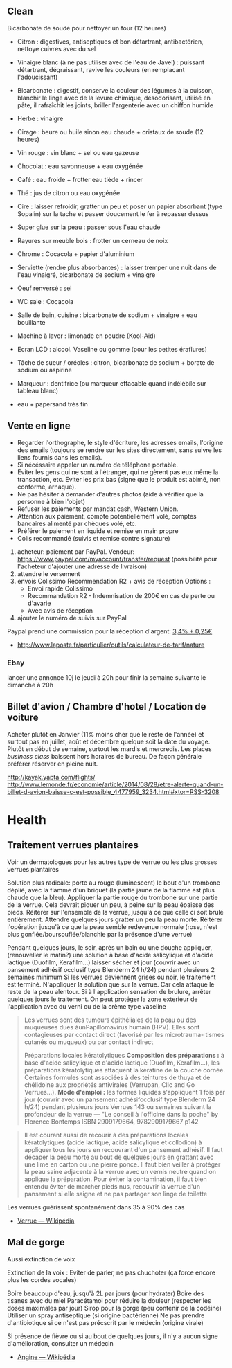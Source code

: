 ## Clean

Bicarbonate de soude pour nettoyer un four (12 heures)

- Citron : digestives, antiseptiques et bon détartrant, antibactérien, nettoye cuivres avec du sel
- Vinaigre blanc (à ne pas utiliser avec de l'eau de Javel) : puissant détartrant, dégraissant, ravive les couleurs (en remplacant l'adoucissant)
- Bicarbonate : digestif, conserve la couleur des légumes à la cuisson, blanchir le linge avec de la levure chimique, désodorisant, utilisé en pâte, il rafraîchit les joints, briller l'argenterie avec un chiffon humide

- Herbe : vinaigre
- Cirage : beure ou huile sinon eau chaude + cristaux de soude (12 heures)
- Vin rouge : vin blanc + sel ou eau gazeuse
- Chocolat : eau savonneuse + eau oxygénée
- Café : eau froide + frotter eau tiède + rincer
- Thé : jus de citron ou eau oxygénée
- Cire : laisser refroidir, gratter un peu et poser un papier absorbant (type Sopalin) sur la tache et passer doucement le fer à repasser dessus
- Super glue sur la peau : passer sous l'eau chaude
- Rayures sur meuble bois : frotter un cerneau de noix
- Chrome : Cocacola + papier d'aluminium
- Serviette (rendre plus absorbantes) : laisser tremper une nuit dans de l'eau vinaigré, bicarbonate de sodium + vinaigre
- Oeuf renversé : sel
- WC sale : Cocacola
- Salle de bain, cuisine : bicarbonate de sodium + vinaigre + eau bouillante
- Machine à laver : limonade en poudre (Kool-Aid)
- Ecran LCD : alcool. Vaseline ou gomme (pour les petites éraflures)
- Tâche de sueur / oréoles : citron, bicarbonate de sodium + borate de sodium ou aspirine
- Marqueur : dentifrice (ou marqueur effacable quand indélébile sur tableau blanc)

- eau + papersand très fin

## Vente en ligne

- Regarder l'orthographe, le style d'écriture, les adresses emails, l'origine des emails (toujours se rendre sur les sites directement, sans suivre les liens fournis dans les emails).
- Si nécéssaire appeler un numéro de téléphone portable.
- Eviter les gens qui ne sont à l'étranger, qui ne gèrent pas eux même la transaction, etc. Eviter les prix bas (signe que le produit est abimé, non conforme, arnaque).
- Ne pas hésiter à demander d'autres photos (aide à vérifier que la personne à bien l'objet)
- Refuser les paiements par mandat cash, Western Union.
- Attention aux paiement, compte potentiellement volé, comptes bancaires alimenté par chèques volé, etc.
- Préférer le paiement en liquide et remise en main propre
- Colis recommandé (suivis et remise contre signature)

1. acheteur: paiement par PayPal. Vendeur: https://www.paypal.com/myaccount/transfer/request (possibilité pour l'acheteur d'ajouter une adresse de livraison)
2. attendre le versement
3. envois Colissimo Recommendation R2 + avis de réception
	Options :
	- Envoi rapide Colissimo
	- Recommandation R2 - Indemnisation de 200€ en cas de perte ou d'avarie
	- Avec avis de réception
4. ajouter le numéro de suivis sur PayPal

Paypal prend une commission pour la réception d'argent: [3,4% + 0,25€](https://www.paypal.com/fr/webapps/mpp/paypal-fees)

- http://www.laposte.fr/particulier/outils/calculateur-de-tarif/nature

### Ebay

lancer une annonce 10j le jeudi à 20h pour finir la semaine suivante le dimanche à 20h

## Billet d'avion / Chambre d'hotel / Location de voiture

Acheter plutôt en Janvier (11% moins cher que le reste de l'année) et surtout pas en juillet, août et décembre quelque soit la date du voyage. Plutôt en début de semaine, surtout les mardis et mercredis.
Les places _business class_ baissent hors horaires de bureau. De façon générale préférer réserver en pleine nuit.

http://kayak.yapta.com/flights/
http://www.lemonde.fr/economie/article/2014/08/28/etre-alerte-quand-un-billet-d-avion-baisse-c-est-possible_4477959_3234.html#xtor=RSS-3208

# Health

## Traitement verrues plantaires

Voir un dermatologues pour les autres type de verrue ou les plus grosses verrues plantaires

Solution plus radicale: porte au rouge (luminescent) le bout d'un trombone déplié, avec la flamme d'un briquet (la partie jaune de la flamme est plus chaude que la bleu). Appliquer la partie rouge du trombone sur une partie de la verrue. Cela devrait piquer un peu, à peine sur la peau épaisse des pieds. Réitérer sur l'ensemble de la verrue, jusqu'à ce que celle ci soit brulé entièrement. Attendre quelques jours gratter un peu la peau morte. Réitérer l'opération jusqu'à ce que la peau semble redevenue normale (rose, n'est plus gonflée/boursouflée/blanchie par la présence d'une verrue)

Pendant quelques jours, le soir, après un bain ou une douche appliquer, (renouveller le matin?) une solution à base d'acide salicylique et d'acide lactique (Duofilm, Kerafilm...) laisser sécher et jour (couvrir avec un pansement adhésif occlusif type Blenderm 24 h/24) pendant plusieurs 2 semaines minimum
Si les verrues deviennent grises ou noir, le traitement est terminé.
N'appliquer la solution que sur la verrue. Car cela attaque le reste de la peau alentour.
Si à l'application sensation de brulure, arrêter quelques jours le traitement.
On peut protéger la zone exterieur de l'application avec du verni ou de la crème type vaseline

> Les verrues sont des tumeurs épithéliales de la peau ou des muqueuses dues àunPapillomavirus humain (HPV). Elles sont contagieuses par contact direct (favorisé par les microtrauma- tismes cutanés ou muqueux) ou par contact indirect 
> 
> Préparations locales kératolytiques
> **Composition des préparations :** à base d'acide salicylique et d'acide lactique (Duofilm, Kerafilm...), les préparations kératolytiques attaquent la kératine de la couche cornée. Certaines formules sont associées à des teintures de thuya et de chélidoine aux propriétés antivirales (Verrupan, Clic and Go Verrues...).
> **Mode d'emploi :** les formes liquides s'appliquent 1 fois par jour (couvrir avec un pansement adhésifocclusif type Blenderm 24 h/24) pendant plusieurs jours
> Verrues 143 ou semaines suivant la profondeur de la verrue
— "Le conseil à l'officine dans la poche" by Florence Bontemps ISBN 2909179664, 9782909179667 p142

> Il est courant aussi de recourir à des préparations locales kératolytiques (acide lactique, acide salicylique et collodion) à appliquer tous les jours en recouvrant d'un pansement adhésif. Il faut décaper la peau morte au bout de quelques jours en grattant avec une lime en carton ou une pierre ponce. Il faut bien veiller à protéger la peau saine adjacente à la verrue avec un vernis neutre quand on applique la préparation. Pour éviter la contamination, il  faut bien entendu éviter de marcher pieds nus, recouvrir la verrue d'un pansement si elle saigne et ne pas partager son linge de toilette

Les verrues guérissent spontanément dans 35 à 90% des cas

- [Verrue — Wikipédia](https://fr.wikipedia.org/wiki/Verrue#Traitements_chimiques)

## Mal de gorge

Aussi extinction de voix

Extinction de la voix : Eviter de parler, ne pas chuchoter (ça force encore plus les cordes vocales)

Boire beaucoup d'eau, jusqu'à 2L par jours (pour hydrater)
Boire des tisanes avec du miel
Paracétamol pour réduire la douleur (respecter les doses maximales par jour)
Sirop pour la gorge (peu contenir de la codéine)
Utiliser un spray antiseptique (si origine bactérienne)
Ne pas prendre d'antibiotique si ce n'est pas précscrit par le médecin (origine virale)

Si présence de fièvre ou si au bout de quelques jours, il n'y a aucun signe d'amélioration, consulter un médecin

- [Angine — Wikipédia](https://fr.wikipedia.org/wiki/Angine)